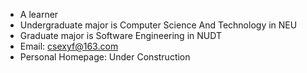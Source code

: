 - A learner
- Undergraduate major is Computer Science And Technology in NEU
- Graduate major is Software Engineering in NUDT
- Email: csexyf@163.com
- Personal Homepage: Under Construction
